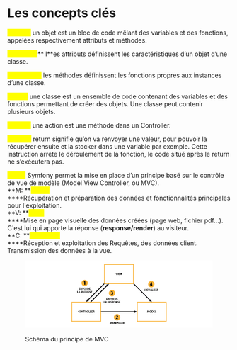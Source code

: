 # Les concepts clés

<mark style="color:yellow;">**Objets :**</mark> un objet est un bloc de code mêlant des variables et des fonctions, appelées respectivement attributs et méthodes.

<mark style="color:yellow;">**Attributs :**</mark>** l**es attributs définissent les caractéristiques d’un objet d’une classe.&#x20;

<mark style="color:yellow;">**Méthodes :**</mark> <mark style="color:yellow;"></mark><mark style="color:yellow;"></mark> les méthodes définissent les fonctions propres aux instances d’une classe.

<mark style="color:yellow;">**Class :**</mark> une classe est un ensemble de code contenant des variables et des fonctions permettant de créer des objets. Une classe peut contenir plusieurs objets.

<mark style="color:yellow;">**Action :**</mark> une action est une méthode dans un Controller.&#x20;

<mark style="color:yellow;">**Return :**</mark> return signifie qu’on va renvoyer une valeur, pour pouvoir la récupérer ensuite et la stocker dans une variable par exemple. Cette instruction arrête le déroulement de la fonction, le code situé après le return ne s’exécutera pas.

<mark style="color:yellow;">**MVC :**</mark> Symfony permet la mise en place d’un principe basé sur le contrôle de vue de modèle (Model View Controller, ou MVC).\
**M: **<mark style="color:yellow;">**Model**</mark>\
****Récupération et préparation des données et fonctionnalités principales pour l'exploitation. \
**V: **<mark style="color:yellow;">**View**</mark>\
****Mise en page visuelle des données créées (page web, fichier pdf...).  C'est lui qui apporte la réponse (**response/render**) au visiteur.\
**C: **<mark style="color:yellow;">**Controller**</mark>\
****Réception et exploitation des Requêtes, des données client. Transmission des données à la vue.

<figure><img src="../.gitbook/assets/MVC (1).png" alt="schèma du modèle MVC"><figcaption><p>Schéma du principe de MVC</p></figcaption></figure>

